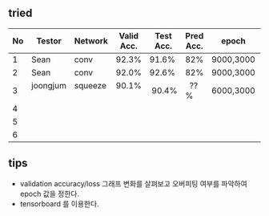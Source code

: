 ## tried
|  No | Testor  | Network | Valid Acc.|Test Acc. | Pred Acc.| epoch      | Learning Rate   | Batch | Optimizer  | Activation |win_stride|win_size  | time_shift|sample_rate  |back_vol.|back_freq.|dct_coef.|
|-----|---------|---------|---------- |----------|----------|------------|-----------------|-------|------------|------------|----------|----------|-----------|-------------|---------|----------|---------|
|  1  | Sean    |  conv   |  92.3%    |   91.6%  |   82%    | 9000,3000  | 0.001,0.0001    | 100   | Momentum   | Relu       | 10       |   30     | 100       |  16000      |  0.3    |  0.8     |   40    |
|  2  | Sean    |  conv   |  92.0%    |   92.6%  |   82%    | 9000,3000  | 0.002,0.0002    | 100   | Momentum   | Relu       | 10       |   30     | 100       |  16000      |  0.3    |  0.8     |   40    |
|  3  | joongjum    |  squeeze   |  90.1%    |  90.4%  |   ??%    | 6000,3000  | 0.001,0.0001    | 100   | RMSP   | Relu       | 10       |   30     | 100       |  16000      |  0.3    |  0.8     |   40    |
|  4  |         |         |           |          |          |            |                 |       |            |            |          |          |           |  16000      |         |          |         |
|  5  |         |         |           |          |          |            |                 |       |            |            |          |          |           |  16000      |         |          |         |
|  6  |         |         |           |          |          |            |                 |       |            |            |          |          |           |  16000      |         |          |         |


## tips
- validation accuracy/loss 그래프 변화를 살펴보고 오버피팅 여부를 파악하여 epoch 값을 정한다.
- tensorboard 를 이용한다.
